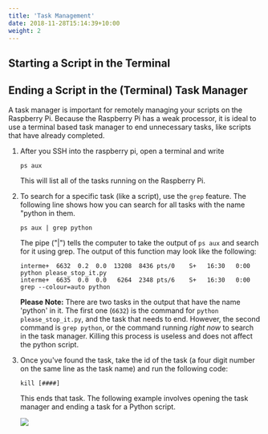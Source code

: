 ```yaml
---
title: 'Task Management'
date: 2018-11-28T15:14:39+10:00
weight: 2
---
```


## Starting a Script in the Terminal



## Ending a Script in the (Terminal) Task Manager

A task manager is important for remotely managing your scripts on the Raspberry Pi. Because the Raspberry Pi has a weak processor, it is ideal to use a terminal based task manager to end unnecessary tasks, like scripts that have already completed.

1. After you SSH into the raspberry pi, open a terminal and write
	```
	ps aux
	```
	This will list all of the tasks running on the Raspberry Pi.

2. To search for a specific task (like a script), use the `grep` feature. The following line shows how you can search for all tasks with the name "python in them.
	```
	ps aux | grep python
	```
	The pipe ("|") tells the computer to take the output of `ps aux` and search for it using grep. The output of this function may look like the following:
	```
	interme+  6632  0.2  0.0  13208  8436 pts/0    S+   16:30   0:00 python please_stop_it.py
	interme+  6635  0.0  0.0   6264  2348 pts/6    S+   16:30   0:00 grep --colour=auto python
	```
	**Please Note:** There are two tasks in the output that have the name 'python' in it. The first one (`6632`) is the command for `python please_stop_it.py`, and the task that needs to end. However, the second command is `grep python`, or the command running _right now_ to search in the task manager. Killing this process is useless and does not affect the python script.

3. Once you've found the task, take the id of the task (a four digit number on the same line as the task name) and run the following code:
	```
	kill [####]
	```
	This ends that task.
	The following example involves opening the task manager and ending a task for a Python script.

	![](/JEFFRIS/ps-aux-kill.gif)
